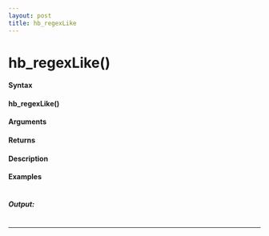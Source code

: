 ```yaml
---
layout: post
title: hb_regexLike
---
```


# hb_regexLike()


#### Syntax

#### hb_regexLike()

#### Arguments

#### Returns

#### Description

#### Examples

```

```

##### Output:

```

```

---